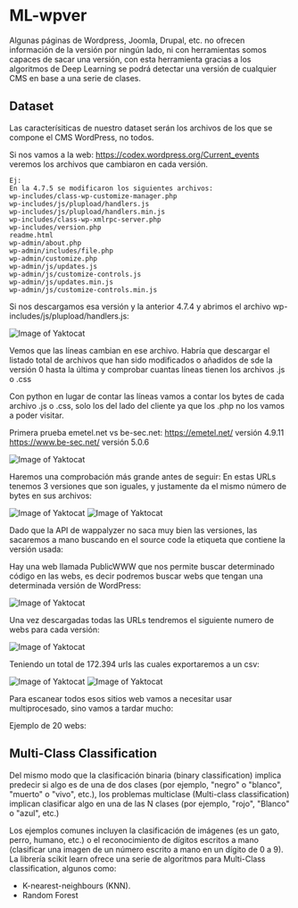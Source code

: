 # ML-wpver

Algunas páginas de Wordpress, Joomla, Drupal, etc. no ofrecen información de la versión por ningún lado, ni con herramientas somos capaces de sacar una versión, con esta herramienta gracias a los algoritmos de Deep Learning se podrá detectar una versión de cualquier CMS en base a una serie de clases.


## Dataset

Las caracterísiticas de nuestro dataset serán los archivos de los que se compone el CMS WordPress, no todos.

Si nos vamos a la web: https://codex.wordpress.org/Current_events veremos los archivos que cambiaron en cada versión.

```
Ej:
En la 4.7.5 se modificaron los siguientes archivos:
wp-includes/class-wp-customize-manager.php
wp-includes/js/plupload/handlers.js
wp-includes/js/plupload/handlers.min.js
wp-includes/class-wp-xmlrpc-server.php
wp-includes/version.php
readme.html
wp-admin/about.php
wp-admin/includes/file.php
wp-admin/customize.php
wp-admin/js/updates.js
wp-admin/js/customize-controls.js
wp-admin/js/updates.min.js
wp-admin/js/customize-controls.min.js
```

Si nos descargamos esa versión y la anterior 4.7.4 y abrimos el archivo wp-includes/js/plupload/handlers.js:

![Image of Yaktocat](images/1.png)

Vemos que las líneas cambian en ese archivo. Habría que descargar el listado total de archivos que han sido modificados o añadidos de sde la versión 0 hasta la última y comprobar cuantas líneas tienen los archivos .js o .css

Con python en lugar de contar las líneas vamos a contar los bytes de cada archivo .js o .css, solo los del lado del cliente ya que los .php no los vamos a poder visitar.

Primera prueba emetel.net vs be-sec.net:
https://emetel.net/ versión 4.9.11
https://www.be-sec.net/ versión 5.0.6

![Image of Yaktocat](images/2.png)

Haremos una comprobación más grande antes de seguir:
En estas URLs tenemos 3 versiones que son iguales, y justamente da el mismo número de bytes en sus archivos:

![Image of Yaktocat](images/3.png)
![Image of Yaktocat](images/4.png)

Dado que la API de wappalyzer no saca muy bien las versiones, las sacaremos a mano buscando en el source code la etiqueta <meta> que contiene la versión usada:


Hay una web llamada PublicWWW que nos permite buscar determinado código en las webs, es decir podremos buscar webs que tengan una determinada versión de WordPress:

![Image of Yaktocat](images/5.png)


Una vez descargadas todas las URLs tendremos el siguiente numero de webs para cada versión:

![Image of Yaktocat](images/6.png)

Teniendo un total de 172.394 urls las cuales exportaremos a un csv:

![Image of Yaktocat](images/7.png)
![Image of Yaktocat](images/8.png)

Para escanear todos esos sitios web vamos a necesitar usar multiprocesado, sino vamos a tardar mucho:

Ejemplo de 20 webs:



## Multi-Class Classification

Del mismo modo que la clasificación binaria (binary classification) implica predecir si algo es de una de dos clases (por ejemplo, "negro" o "blanco", "muerto" o "vivo", etc.), los problemas multiclase (Multi-class classification) implican clasificar algo en una de las N clases (por ejemplo, "rojo", "Blanco" o "azul", etc.)

Los ejemplos comunes incluyen la clasificación de imágenes (es un gato, perro, humano, etc.) o el reconocimiento de dígitos escritos a mano (clasificar una imagen de un número escrito a mano en un dígito de 0 a 9).
La librería scikit learn ofrece una serie de algoritmos para Multi-Class classification, algunos como:
-	K-nearest-neighbours (KNN).
-	Random Forest

